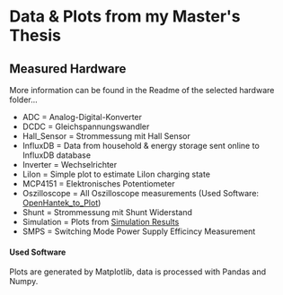 # Data & Plots from my Master's Thesis

## Measured Hardware

More information can be found in the Readme of the selected hardware folder...

- ADC = Analog-Digital-Konverter
- DCDC = Gleichspannungswandler
- Hall_Sensor = Strommessung mit Hall Sensor
- InfluxDB = Data from household & energy storage sent online to InfluxDB database
- Inverter = Wechselrichter
- LiIon = Simple plot to estimate LiIon charging state
- MCP4151 = Elektronisches Potentiometer
- Oszilloscope = All Oszilloscope measurements (Used Software: [OpenHantek_to_Plot](https://github.com/PaulusElektrus/OpenHantek_to_Plot))
- Shunt = Strommessung mit Shunt Widerstand
- Simulation = Plots from [Simulation Results](https://github.com/PaulusElektrus/MA-Simulation)
- SMPS = Switching Mode Power Supply Efficincy Measurement

#### Used Software

Plots are generated by Matplotlib, data is processed with Pandas and Numpy.
